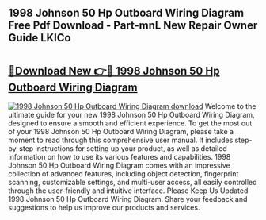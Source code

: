 ## 1998 Johnson 50 Hp Outboard Wiring Diagram Free Pdf Download - Part-mnL New Repair Owner Guide LKlCo

# <h2><a href="http://dfncjl.blite.top/?on=1998+Johnson+50+Hp+Outboard+Wiring+Diagram">🔗Download New 👉🔴 1998 Johnson 50 Hp Outboard Wiring Diagram</a></h2>

[![1998 Johnson 50 Hp Outboard Wiring Diagram download](https://i.imgur.com/lujVjoI.png)](http://dfncjl.blite.top/?on=1998+Johnson+50+Hp+Outboard+Wiring+Diagram)
Welcome to the ultimate guide for your new 1998 Johnson 50 Hp Outboard Wiring Diagram, designed to ensure a smooth and efficient experience. To get the most out of your 1998 Johnson 50 Hp Outboard Wiring Diagram, please take a moment to read through this comprehensive user manual. It includes step-by-step instructions for setting up your product, as well as detailed information on how to use its various features and capabilities. 1998 Johnson 50 Hp Outboard Wiring Diagram comes with an impressive collection of advanced features, including object detection, fingerprint scanning, customizable settings, and multi-user access, all easily controlled through the user-friendly and intuitive interface. Please Keep Us Updated 1998 Johnson 50 Hp Outboard Wiring Diagram. Share your feedback and suggestions to help us improve our products and services.
